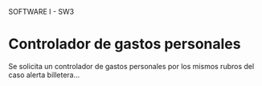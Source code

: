 SOFTWARE I - SW3

Controlador de gastos personales 
=============

Se solicita un controlador de gastos personales por los mismos rubros del caso alerta billetera...
